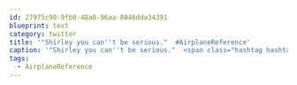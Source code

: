 ```yaml
---
id: 27975c90-9fb0-48a0-96aa-8046dda34391
blueprint: text
category: twitter
title: '"Shirley you can''t be serious."  #AirplaneReference'
caption: '"Shirley you can''t be serious."  <span class="hashtag hashtag_local">#<a href="http://tweettemp.darylchymko.ca/?tag=airplanereference">AirplaneReference</a>'
tags:
  - AirplaneReference
---
```


